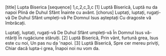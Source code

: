 [title] Lupta Biserica
[sequence] 1,c,2,c,3,c
[1]
Luptă Biserică,
Luptă nu da napoi
Plină de Duhul Sfânt
Înainte cu avânt.
[chorus]
Luptați, luptați, rugați-vă
De Duhul Sfânt umpleți-vă
Pe Domnul Isus așteptați
Cu dragoste vă îmbrăcați.

Luptați, luptați, rugați-vă
De Duhul Sfânt umpleți-vă
În Domnul Isus vă-ntăriți
În rugăciune stăruiți.
[2]
Luptă Biserică,
Prin vânt, furtună grea,
Isus este cu noi,
Un pas nu da 'napoi.
[3]
Luptă Biserică,
Spre cer mereu priviți,
Chiar dacă lupta-i grea,
Înapoi noi nu vom da.

